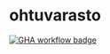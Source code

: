 # ohtuvarasto

[![GHA workflow badge](https://github.com/leevipun/ohtuvarasto/actions/workflows/CI/badge.svg)](https://github.com/leevipun/ohtuvarasto/actions)
